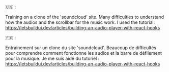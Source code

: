 🇺🇸 : 

Training on a clone of the 'soundcloud' site. Many difficulties to understand how the audios and the scrollbar for the music work. I used the tutorial: https://letsbuildui.dev/articles/building-an-audio-player-with-react-hooks

🇫🇷 : 

Entrainement sur un clone du site 'soundcloud'. Beaucoup de difficultés pour comprendre comment fonctionne les audios et la barre de défilement pour la musique. Je me suis aidé du tutoriel : https://letsbuildui.dev/articles/building-an-audio-player-with-react-hooks